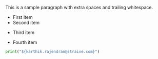 This is a sample paragraph with extra spaces and trailing whitespace.  
- First item  
- Second item  
+ Third item  
* Fourth item  

```py
print("${karthik.rajendran@straive.com}")
```